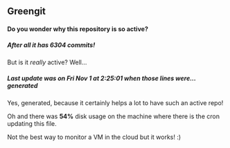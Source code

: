 ## Greengit

#### Do you wonder why this repository is so active?

##### After all it has 6304 commits!

But is it *really* active? Well...

##### Last update was on Fri Nov 1 at 2:25:01 when those lines were... generated

Yes, generated, because it certainly helps a lot to have such an active repo!

Oh and there was **54%** disk usage on the machine
where there is the cron updating this file.

Not the best way to monitor a VM in the cloud but it works! :)
